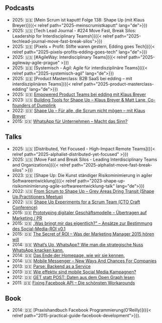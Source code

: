 ## Podcasts



- 2025: 🇩🇪 [Mein Scrum ist kaputt! Folge 138: Shape Up (mit Klaus Breyer)]({{< relref path="2025-meinscrumistkaputt" lang="de">}})
- 2025: 🇺🇸 [Tech Lead Journal - #224 Move Fast, Break Silos: Leadership for Interdisciplinary Teamsh]({{< relref path="2025-techlead-journal-move-fast-break-silos">}})
- 2025: 🇩🇪 [Pixels + Profit: Stifte waren gestern, Edding goes Tech]({{< relref path="2025-pixels-profits-edding-goes-tech" lang="de">}})
- 2025: 🇺🇸 [#AgileWay: Interdisciplinary Teams]({{< relref path="2025-agileway-agile-prague" >}})
- 2025: 🇩🇪 [Systemisch - Agil: Agile für interdisziplinäre Teams]({{< relref path="2025-systemisch-agil" lang="de">}})
- 2025: 🇩🇪 [Product Masterclass: B2B SaaS bei edding – mit interdisziplinären Teams]({{< relref path="2025-product-masterclass-edding" lang="de">}})
- 2025: 🇩🇪 [Empowered Product Teams bei edding mit Klaus Breyer](https://www.youtube.com/watch?v=TioXYWRmZZI)
- 2023: 🇺🇸 [Building Tools for Shape Up – Klaus Breyer & Matt Lane, Co-founders of Dumplink](https://shapersbuilders.transistor.fm/episodes/building-tools-for-shape-up-klaus-breyer-matt-lane-co-founders-of-dumplink)
- 2022: 🇩🇪 [Shape Up – Für alle, die Scrum nicht mögen – mit Klaus Breyer](https://superdev.club/podcasts/shape-up/)
- 2015: 🇩🇪 [WhatsApp für Unternehmen – Macht das Sinn?](https://superdev.club/podcasts/shape-up/)

## Talks

- 2025: 🇺🇸 [Distributed, Yet Focused - High-Impact Remote Teams]({{< relref path="2025-alphalist-distributed-yet-focused" >}})
- 2025: 🇺🇸 [Move Fast and Break Silos - Leading Interdisciplinary Teams and Organizations]({{< relref path="2025-alphalist-move-fast-break-silos" >}})
- 2023: 🇩🇪 [Shape Up: Die Kunst ständiger Risikominimierung in agiler Softwareentwicklung]({{< relref path="2023-shape-up-risikominimierung-agile-softwareentwicklung-talk" lang="de">}})
- 2022: 🇺🇸 [From Scrum to Shape Up – Grey Areas Dring Transit (Shape Up Practitioners Meetup)](https://www.youtube.com/watch?v=XEnrFbR2qso)
- 2022: 🇺🇸 [Shape Up Experiments for a Scrum Team (CTO Craft Conference)](https://www.youtube.com/watch?v=cUTvxNkUQrg)
- 2015: 🇩🇪 [Prototyping digitaler Geschäftsmodelle – Übertragen auf Marketing / PR](http://de.slideshare.net/klausbreyer/prototyping-digitaler-geschftsmodelle-bertragen-auf-marketing-pr)
- 2015: 🇩🇪 [„Was bringt mir das eigentlich?" – Ansätze zur Bestimmung des Social-Media-ROI v0.1](http://de.slideshare.net/klausbreyer/2015-0609-webinale-was-bringt-mir-das-eigentlich-ansatze-zur-bestimmung-des-socialmediaroi-v01)
- 2015: 🇩🇪 [The Secret of ROI – Was der Marketing Manager 2015 hören will](http://de.slideshare.net/fbmarket/the-secret-of-roi)
- 2014: 🇩🇪 [What’s Up, WhatsApp? Wie man die strategische Nuss WhatsApp knacken kann.](http://de.slideshare.net/klausbreyer/whats-up-whatsapp-wie-man-die-strategische-nuss-whatsapp-knacken-kann?)
- 2014: 🇩🇪 [Das Ende der Homepage, wie wir sie kennen.](http://de.slideshare.net/klausbreyer/2014-1028-webtechcon-iphp-das-ende-der-homepage-wie-wir-sie-kennen?)
- 2014: 🇺🇸 [Mobile Messenger – New Ways And Chances For Companies](http://www.slideshare.net/klausbreyer/buddybrand-mobile-messenger-new-ways-and-chances-for-companies)
- 2013: 🇩🇪 [Parse: Backend as a Service](http://de.slideshare.net/fbmarket/parse-backend-as-a-service-allfacebook-developer-conference)
- 2013: 🇩🇪 [Wie effektiv sind mobile Social Media Kampagnen?](http://de.slideshare.net/klausbreyer/klaus-breyer-mmid2013v3)
- 2012: 🇩🇪 [GET statt POST: Daten aus dem Open Graph lesen](http://de.slideshare.net/fbmarket/get-statt-post-daten-aus-dem-open-graph-lesen-allfacebook-developer-conference)
- 2011: 🇩🇪 [Fixing Facebook API – Die schönsten Workarounds](http://de.slideshare.net/klausbreyer/fixing-facebook-api)

## Book

- 2014: 🇩🇪 [Praxishandbuch Facebook Programmierung(O’Reilly)]({{< relref path="2015-practical-guide-facebook-development">}}).
